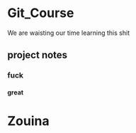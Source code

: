 # Git_Course
We are waisting our time learning this shit
## project notes 
### fuck
#### great

# Zouina
